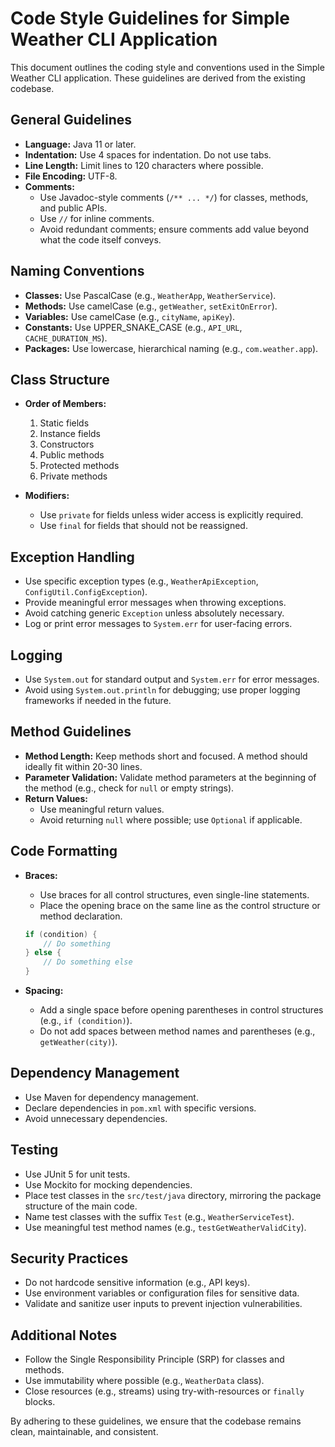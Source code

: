 # Code Style Guidelines for Simple Weather CLI Application

This document outlines the coding style and conventions used in the Simple Weather CLI application. These guidelines are derived from the existing codebase.

## General Guidelines

- **Language:** Java 11 or later.
- **Indentation:** Use 4 spaces for indentation. Do not use tabs.
- **Line Length:** Limit lines to 120 characters where possible.
- **File Encoding:** UTF-8.
- **Comments:**
  - Use Javadoc-style comments (`/** ... */`) for classes, methods, and public APIs.
  - Use `//` for inline comments.
  - Avoid redundant comments; ensure comments add value beyond what the code itself conveys.

## Naming Conventions

- **Classes:** Use PascalCase (e.g., `WeatherApp`, `WeatherService`).
- **Methods:** Use camelCase (e.g., `getWeather`, `setExitOnError`).
- **Variables:** Use camelCase (e.g., `cityName`, `apiKey`).
- **Constants:** Use UPPER_SNAKE_CASE (e.g., `API_URL`, `CACHE_DURATION_MS`).
- **Packages:** Use lowercase, hierarchical naming (e.g., `com.weather.app`).

## Class Structure

- **Order of Members:**
  1. Static fields
  2. Instance fields
  3. Constructors
  4. Public methods
  5. Protected methods
  6. Private methods

- **Modifiers:**
  - Use `private` for fields unless wider access is explicitly required.
  - Use `final` for fields that should not be reassigned.

## Exception Handling

- Use specific exception types (e.g., `WeatherApiException`, `ConfigUtil.ConfigException`).
- Provide meaningful error messages when throwing exceptions.
- Avoid catching generic `Exception` unless absolutely necessary.
- Log or print error messages to `System.err` for user-facing errors.

## Logging

- Use `System.out` for standard output and `System.err` for error messages.
- Avoid using `System.out.println` for debugging; use proper logging frameworks if needed in the future.

## Method Guidelines

- **Method Length:** Keep methods short and focused. A method should ideally fit within 20-30 lines.
- **Parameter Validation:** Validate method parameters at the beginning of the method (e.g., check for `null` or empty strings).
- **Return Values:**
  - Use meaningful return values.
  - Avoid returning `null` where possible; use `Optional` if applicable.

## Code Formatting

- **Braces:**
  - Use braces for all control structures, even single-line statements.
  - Place the opening brace on the same line as the control structure or method declaration.

  ```java
  if (condition) {
      // Do something
  } else {
      // Do something else
  }
  ```

- **Spacing:**
  - Add a single space before opening parentheses in control structures (e.g., `if (condition)`).
  - Do not add spaces between method names and parentheses (e.g., `getWeather(city)`).

## Dependency Management

- Use Maven for dependency management.
- Declare dependencies in `pom.xml` with specific versions.
- Avoid unnecessary dependencies.

## Testing

- Use JUnit 5 for unit tests.
- Use Mockito for mocking dependencies.
- Place test classes in the `src/test/java` directory, mirroring the package structure of the main code.
- Name test classes with the suffix `Test` (e.g., `WeatherServiceTest`).
- Use meaningful test method names (e.g., `testGetWeatherValidCity`).

## Security Practices

- Do not hardcode sensitive information (e.g., API keys).
- Use environment variables or configuration files for sensitive data.
- Validate and sanitize user inputs to prevent injection vulnerabilities.

## Additional Notes

- Follow the Single Responsibility Principle (SRP) for classes and methods.
- Use immutability where possible (e.g., `WeatherData` class).
- Close resources (e.g., streams) using try-with-resources or `finally` blocks.

By adhering to these guidelines, we ensure that the codebase remains clean, maintainable, and consistent.
